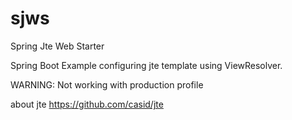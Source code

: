 # sjws
Spring Jte Web Starter 

Spring Boot Example configuring jte template using ViewResolver. 
 
WARNING: Not working with production profile 
 
about jte
https://github.com/casid/jte
